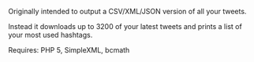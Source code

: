 Originally intended to output a CSV/XML/JSON version of all your tweets.

Instead it downloads up to 3200 of your latest tweets and prints a list of your most used hashtags.


Requires: PHP 5, SimpleXML, bcmath
